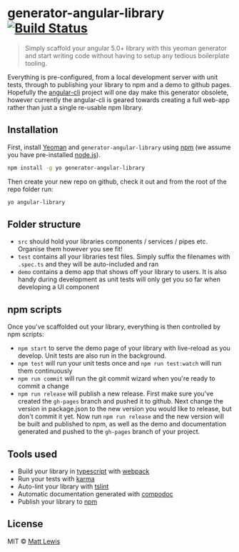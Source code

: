 # generator-angular-library [![Build Status](https://travis-ci.org/mattlewis92/generator-angular-library.svg?branch=master)](https://travis-ci.org/mattlewis92/generator-angular-library)
>Simply scaffold your angular 5.0+ library with this yeoman generator and start writing code without having to setup any tedious boilerplate tooling. 

Everything is pre-configured, from a local development server with unit tests, through to publishing your library to npm and a demo to github pages. Hopefully the [angular-cli](https://cli.angular.io/) project will one day make this generator obsolete, however currently the angular-cli is geared towards creating a full web-app rather than just a single re-usable npm library.

## Installation

First, install [Yeoman](http://yeoman.io) and `generator-angular-library` using [npm](https://www.npmjs.com/) (we assume you have pre-installed [node.js](https://nodejs.org/)).

```bash
npm install -g yo generator-angular-library
```

Then create your new repo on github, check it out and from the root of the repo folder run:

```bash
yo angular-library
```

## Folder structure
* `src` should hold your libraries components / services / pipes etc. Organise them however you see fit!
* `test` contains all your libraries test files. Simply suffix the filenames with `.spec.ts` and they will be auto-included and ran
* `demo` contains a demo app that shows off your library to users. It is also handy during development as unit tests will only get you so far when developing a UI component

## npm scripts

Once you've scaffolded out your library, everything is then controlled by npm scripts:
* `npm start` to serve the demo page of your library with live-reload as you develop. Unit tests are also run in the background.
* `npm test` will run your unit tests once and `npm run test:watch` will run them continuously
* `npm run commit` will run the git commit wizard when you're ready to commit a change
* `npm run release` will publish a new release. First make sure you've created the `gh-pages` branch and pushed it to github. Next change the version in package.json to the new version you would like to release, but don't commit it yet. Now run `npm run release` and the new version will be built and published to npm, as well as the demo and documentation generated and pushed to the `gh-pages` branch of your project.

## Tools used

* Build your library in [typescript](https://www.typescriptlang.org/) with [webpack](https://webpack.github.io/)
* Run your tests with [karma](http://karma-runner.github.io/)
* Auto-lint your library with [tslint](https://palantir.github.io/tslint/)
* Automatic documentation generated with [compodoc](https://compodoc.github.io/compodoc/)
* Publish your library to [npm](https://www.npmjs.com/)

## License

MIT © [Matt Lewis](https://mattlewis.me)
